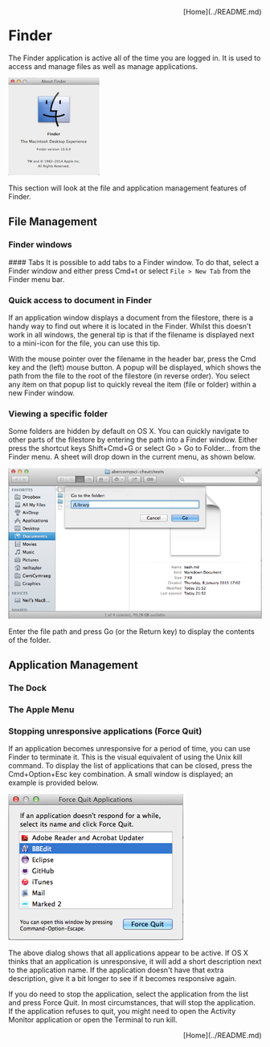 <div style="float: right;">
[Home](../README.md)
</div>

# Finder

The Finder application is active all of the time you are logged in. It is used to access and manage files as well as manage applications.  

![Finder About Window](images/finder-about.png)

This section will look at the file and application management features of Finder. 

## File Management 

### Finder windows 

#### Tabs 
It is possible to add tabs to a Finder window. To do that, select a Finder window and either press Cmd+t or select `File > New Tab` from the Finder menu bar.  

### Quick access to document in Finder
If an application window displays a document from the filestore, there is a handy way to find out where it is located in the Finder. Whilst this doesn't work in all windows, the general tip is that if the filename is displayed next to a mini-icon for the file, you can use this tip.

With the mouse pointer over the filename in the header bar, press the Cmd key and the (left) mouse button. A popup will be displayed, which shows the path from the file to the root of the filestore (in reverse order). You select any item on that popup list to quickly reveal the item (file or folder) within a new Finder window. 

### Viewing a specific folder
Some folders are hidden by default on OS X. You can quickly navigate to other parts of the filestore by entering the path into a Finder window. Either press the shortcut keys Shift+Cmd+G or select Go > Go to Folder... from the Finder menu. A sheet will drop down in the current menu, as shown below.  

![Go to Folder](images/finder-goto-folder.png) 

Enter the file path and press Go (or the Return key) to display the contents of the folder.

## Application Management 

### The Dock 

### The Apple Menu 

### Stopping unresponsive applications (Force Quit)
If an application becomes unresponsive for a period of time, you can use Finder to terminate it. This is the visual equivalent of using the Unix kill command. To display the list of applications that can be closed, press the Cmd+Option+Esc key combination. A small window is displayed; an example is provided below. 

![Force Quit Dialog](images/force-quit.png) 

The above dialog shows that all applications appear to be active. If OS X thinks that an application is unresponsive, it will add a short description next to the application name. If the application doesn't have that extra description, give it a bit longer to see if it becomes responsive again. 

If you do need to stop the application, select the application from the list and press Force Quit. In most circumstances, that will stop the application. If the application refuses to quit, you might need to open the Activity Monitor application or open the Terminal to run kill. 

<div style="float: right;">
[Home](../README.md)
</div>